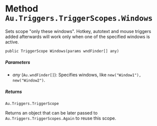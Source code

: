# Method `Au.Triggers.TriggerScopes.Windows`

Sets scope "only these windows". Hotkey, autotext and mouse triggers added afterwards will work only when one of the specified windows is active.

```
public TriggerScope Windows(params wndFinder[] any)
```

##### Parameters

- *any*  (`Au.wndFinder[]`):
    Specifies windows, like `new("Window1"), new("Window2")`.

##### Returns

`Au.Triggers.TriggerScope`

Returns an object that can be later passed to `Au.Triggers.TriggerScopes.Again` to reuse this scope.